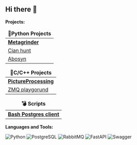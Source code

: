 ## Hi there 👋

<b>Projects:</b>

<table>
  <thead align="center">
    <tr border: none;>
      <td><b>🐍Python Projects</b></td>
    </tr>
  </thead>
  <tbody>
    <tr>
      <td><a href="https://gitlab.uzniki.online/root/metagrinder/"><b>Metagrinder</b></a></td>
    </tr>
    <tr>
      <td><a href="https://github.com/cojode/cian_hunt">Cian hunt</td>
    </tr>
    <tr>
      <td><a href="https://github.com/cojode/abosyn">Abosyn</td>
    </tr>
  </tbody>
</table>

<table>
  <thead align="center">
    <tr border: none;>
      <td><b>🌙C/C++ Projects</b></td>
    </tr>
  </thead>
    <tr>
     <td><a href="https://github.com/dgt4l/PictureProcessing"><b>PictureProcessing</b></a></td>
    </tr>
    <tr>
      <td><a href="https://github.com/cojode/zmq_playground">ZMQ playgorund</td>
    </tr>
</table>

<table>
  <thead align="center">
    <tr border: none;>
      <td><b>💣 Scripts</b></td>
    </tr>
  </thead>
    <tr>
     <td><a href="https://github.com/cojode/bash_postgres_client"><b>Bash Postgres client</b></a></td>
    </tr>
</table>


<b>Languages and Tools:</b>

![Python](https://img.shields.io/badge/Python-14354C?style=for-the-badge&logo=python&logoColor=white)
![PostgreSQL](https://img.shields.io/badge/PostgreSQL-316192?style=for-the-badge&logo=postgresql&logoColor=white)
![RabbitMQ](https://img.shields.io/badge/rabbitmq-%23FF6600.svg?&style=for-the-badge&logo=rabbitmq&logoColor=white)
![FastAPI](https://img.shields.io/badge/FastAPI-005571?style=for-the-badge&logo=fastapi)
![Swagger](https://img.shields.io/badge/-Swagger-%23Clojure?style=for-the-badge&logo=swagger&logoColor=white)

<!--
**cojode/cojode** is a ✨ _special_ ✨ repository because its `README.md` (this file) appears on your GitHub profile.

Here are some ideas to get you started:

- 🔭 I’m currently working on ...
- 🌱 I’m currently learning ...
- 👯 I’m looking to collaborate on ...
- 🤔 I’m looking for help with ...
- 💬 Ask me about ...
- 📫 How to reach me: ...
- 😄 Pronouns: ...
- ⚡ Fun fact: ...
-->
